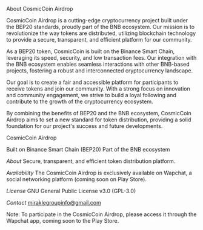 

About CosmicCoin Airdrop

CosmicCoin Airdrop is a cutting-edge cryptocurrency project built under the BEP20 standards, proudly part of the BNB ecosystem. Our mission is to revolutionize the way tokens are distributed, utilizing blockchain technology to provide a secure, transparent, and efficient platform for our community.

As a BEP20 token, CosmicCoin is built on the Binance Smart Chain, leveraging its speed, security, and low transaction fees. Our integration with the BNB ecosystem enables seamless interactions with other BNB-based projects, fostering a robust and interconnected cryptocurrency landscape.

Our goal is to create a fair and accessible platform for participants to receive tokens and join our community. With a strong focus on innovation and community engagement, we strive to build a loyal following and contribute to the growth of the cryptocurrency ecosystem.

By combining the benefits of BEP20 and the BNB ecosystem, CosmicCoin Airdrop aims to set a new standard for token distribution, providing a solid foundation for our project's success and future developments.



CosmicCoin Airdrop

Built on Binance Smart Chain (BEP20)
Part of the BNB ecosystem

_About_
Secure, transparent, and efficient token distribution platform.

_Availability_
The CosmicCoin Airdrop is exclusively available on Wapchat, a social networking platform (coming soon on Play Store).

_License_
GNU General Public License v3.0 (GPL-3.0)

_Contact_
miraklegroupinfo@gmail.com 

Note: To participate in the CosmicCoin Airdrop, please access it through the Wapchat app, coming soon to the Play Store.

